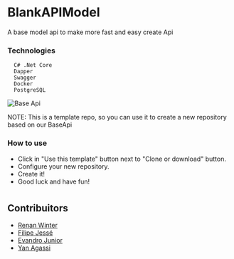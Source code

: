 
# BlankAPIModel

A base model api to make more fast and easy create Api

### Technologies
	
      C# .Net Core
      Dapper
      Swagger
      Docker
      PostgreSQL


![Base Api](https://media.giphy.com/media/3oz8xKdOUnAB08YeRi/giphy.gif)


NOTE: This is a template repo, so you can use it to create a new repository based on our BaseApi
### How to use

 - Click in "Use this template" button next to "Clone or download" button.
 - Configure your new repository.
 - Create it!
 - Good luck and have fun!


#
## Contribuitors
* [Renan Winter](https://www.github.com/rwspatin)
* [Filipe Jessé](https://www.github.com/filipejesse)
* [Evandro Junior](https://www.github.com/evandrojunior)
* [Yan Agassi](https://www.github.com/yanagassi)
